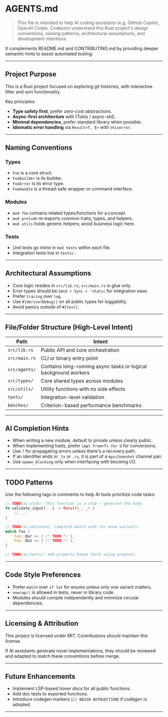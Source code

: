# AGENTS.md

> This file is intended to help AI coding assistants (e.g. GitHub Copilot, OpenAI Codex, Codeium) understand this Rust project's design conventions, naming patterns, architectural assumptions, and development intentions.

It complements README.md and CONTRIBUTING.md by providing deeper semantic hints to assist automated tooling.

---

## Project Purpose

This is a Rust project focused on exploring git histories, with interactive filter and sort functionality.

Key principles:

- **Type safety first**, prefer zero-cost abstractions.
- **Async-first architecture** with \[Tokio / async-std].
- **Minimal dependencies**, prefer standard library when possible.
- **Idiomatic error handling** via `Result<T, E>` with `thiserror`.

---

## Naming Conventions

### Types

- `Foo` is a core struct.
- `FooBuilder` is its builder.
- `FooError` is its error type.
- `FooHandle` is a thread-safe wrapper or command interface.

### Modules

- `mod foo` contains related types/functions for a concept.
- `mod prelude` re-exports common traits, types, and helpers.
- `mod utils` holds generic helpers; avoid business logic here.

### Tests

- Unit tests go inline in `mod tests` within each file.
- Integration tests live in `tests/`.

---

## Architectural Assumptions

- Core logic resides in `src/lib.rs`; `src/main.rs` is glue only.
- Error types should be `Send + Sync + 'static` for integration ease.
- Prefer `tracing` over `log`.
- Use `#[derive(Debug)]` on all public types for loggability.
- Avoid panics outside of `#[test]`.

---

## File/Folder Structure (High-Level Intent)

| Path          | Intent                                                          |
| ------------- | --------------------------------------------------------------- |
| `src/lib.rs`  | Public API and core orchestration                               |
| `src/main.rs` | CLI or binary entry point                                       |
| `src/agents/` | Contains long-running async tasks or logical background workers |
| `src/types/`  | Core shared types across modules                                |
| `src/utils/`  | Utility functions with no side effects                          |
| `tests/`      | Integration-level validation                                    |
| `benches/`    | Criterion-based performance benchmarks                          |

---

## AI Completion Hints

- When writing a new module, default to private unless clearly public.
- When implementing traits, prefer `impl From<T> for U` for conversions.
- Use `?` for propagating errors unless there's a recovery path.
- If an identifier ends in `_tx` or `_rx`, it is part of a `mpsc`/`oneshot` channel pair.
- Use `spawn_blocking` only when interfacing with blocking I/O.

---

## TODO Patterns

Use the following tags in comments to help AI tools prioritize code tasks:

```rust
// TODO(ai:stub): This function is a stub — generate the body.
fn validate_input(...) -> Result<_, _> {
    // ...
}

// TODO(ai:skeleton): Complete match arms for enum variants.
match foo {
    Foo::Bar => { /* TODO */ },
    Foo::Baz => { /* TODO */ },
}

// TODO(ai:tests): Add property-based tests using proptest.
```

---

## Code Style Preferences

- Prefer `match` over `if let` for enums unless only one variant matters.
- `unwrap()` is allowed in tests, never in library code.
- Modules should compile independently and minimize circular dependencies.

---

## Licensing & Attribution

This project is licensed under MIT. Contributions should maintain this license.

If AI assistants generate novel implementations, they should be reviewed and adapted to match these conventions before merge.

---

## Future Enhancements

- Implement LSP-based hover docs for all public functions.
- Add doc tests to exported functions.
- Introduce codegen markers (`// BEGIN AUTOSECTION`) if codegen is adopted.

---
